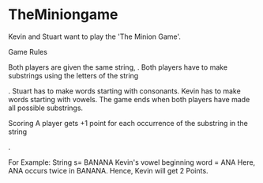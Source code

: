 # TheMiniongame


Kevin and Stuart want to play the 'The Minion Game'.

Game Rules

Both players are given the same string,
.
Both players have to make substrings using the letters of the string

.
Stuart has to make words starting with consonants.
Kevin has to make words starting with vowels.
The game ends when both players have made all possible substrings.

Scoring
A player gets +1 point for each occurrence of the substring in the string

.

For Example:
String s= BANANA
Kevin's vowel beginning word = ANA
Here, ANA occurs twice in BANANA. Hence, Kevin will get 2 Points. 
